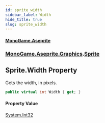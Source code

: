 ```yaml
---
id: sprite_width
sidebar_label: Width
hide_title: true
slug: sprite_width
---
```

#### [MonoGame.Aseprite](index 'index')
### [MonoGame.Aseprite.Graphics](monogame_aseprite_graphics 'MonoGame.Aseprite.Graphics').[Sprite](sprite 'MonoGame.Aseprite.Graphics.Sprite')
## Sprite.Width Property
Gets the width, in pixels.  
```csharp
public virtual int Width { get; }
```
#### Property Value
[System.Int32](https://docs.microsoft.com/en-us/dotnet/api/System.Int32 'System.Int32')  
